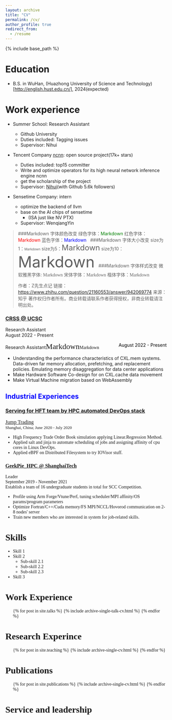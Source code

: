 ```yaml
---
layout: archive
title: "CV"
permalink: /cv/
author_profile: true
redirect_from:
  - /resume
---
```


{% include base_path %}

Education
======
* B.S. in WuHan, (Huazhong University of Science and Technology)[http://english.hust.edu.cn/], 2024(expected)
<!-- * B.S. in GitHub, GitHub University, 2012 -->
<!-- * M.S. in Jekyll, GitHub University, 2014 -->
<!-- * Ph.D in Version Control Theory, GitHub University, 2018 (expected) -->

Work experience
======
* Summer School: Research Assistant
  * Github University
  * Duties included: Tagging issues
  * Supervisor: Nihui

* Tencent Company [ncnn](https://github.com/Tencent/ncnn): open source project(17k+ stars) 
  * Duties included: top15 committer
  * Write and optimize operators for its high neural network inference engine ncnn
  * get the scholarship of the project
  * Supervisor: [Nihui](https://github.com/nihui)(with Github 5.6k followers)

* Sensetime Company: intern
  * optimize the backend of llvm
  * base on the AI chips of sensetime
    * (ISA just like NV PTX)
  <!-- * Duties included: Merging pull requests -->
  * Supervisor: WenqiangYin

>###Markdown 字体颜色改变
>​
>绿色字体：<font color =green>Markdown</font>
>红色字体：<font color = red>Markdown</font>
>蓝色字体：<font color =blue>Markdown</font>
>​
>​
>###Markdown 字体大小改变
>​
>size为1：<font size ="1">Markdown</font>
>size为5：<font size = "5">Markdown</font>
>size为10：<font size ="10">Markdown</font>
>​
>​
>###Markdown 字体样式改变
>​
>微软雅黑字体: <font face ="微软雅黑">Markdown</font>
>宋体字体：<font face = "宋体">Markdown</font>
>楷体字体：<font face ="楷体">Markdown</font>
>
>作者：Z先生点记
>链接：https://www.zhihu.com/question/21160553/answer/942069774
>来源：知乎
>著作权归作者所有。商业转载请联系作者获得授权，非商业转载请注明出处。
>


</h3>
</div>
<div class="row subsection">
<div class="row">
<div class="col">
<h3><a href="https://ssrc.us/index.html">CRSS </a><a href="https://arquinn.github.io">@
UCSC</a>
</h3>
</div>
</div>
<div class="row subsection">
<div class="emph col" class="alingleft"> Research Assistant </div><div class="col-right light" class="alingright">August 2022 - Present</div>
<p style="text-align:left;"> Research Assistant<font face ="楷体"><font size ="5">Markdown</font>Markdown</font><span style="float:right;"><font color=black>August 2022 - Present</font></span></p>
</div>
<ul class="desc">
<li> Understanding the performance characteristics of CXL.mem systems. Data-driven far
memory allocation, prefetching, and
replacement policies. Emulating memory disaggregation for data center applications</li>
<li>Make Hardware Software Co-design for on CXL.cache data movement</li>
<li>Make Virtual Machine migration based on WebAssembly</li>
</ul></div>


<h2 class="col">
<font color=blue>Industrial Experiences</font>
</h2>

<div class="section-text col-right">
<h3><a href="#"><span class="emph">Serving</span> for HFT team by HPC automated DevOps stack</a></h3>
</div>

<div><a href="https://www.jumptrading.com/"><font face ="微软雅黑"><font size ="3">Jump Trading</font></a>
<font face ="宋体" size ="2">
&emsp;  &emsp; &emsp; &emsp; &emsp; &emsp; &emsp; &emsp; &emsp; &emsp; &emsp; &emsp; &emsp; &emsp; &emsp; &emsp; &emsp; &emsp; &emsp; &emsp; &emsp; &emsp; &emsp; Shanghai, China; June 2020 - July 2020 </font></div>


<div>
<ul class="desc">
<li>High Frequency Trade Order Book simulation applying Linear.Regression Method.</li>
<li>Applied salt and jinja to automate scheduling of jobs and assigning affinity of cpu cores in
Linux DevOps.</li>
<li>Applied eBPF on Distributed Filesystem to try IOVisor stuff.</li>
</ul></div>


<div class="row">
<div class="col">
<h3><a href="https://hpc.geekpie.club">GeekPie_HPC @ ShanghaiTech</a></h3>
</div>
</div>
<div class="row subsection">
<div class="emph col"> Leader</div>
<div class="col-right light">September 2019 - November 2021</div>
</div>
<div>Establish a team of 16 undergraduate students in total for SCC Competition.
</div>
<div>
<ul class="desc">
<li> Profile using Arm Forge/Vtune/Perf, tuning scheduler/MPI affinity/OS params/program
parameters </li>
<li> Optimize Fortran/C++/Cuda memory/FS MPI/NCCL/Hovorod communication on 2-8 nodes' server
</li>
<li>Train new members who are interested in system for job-related skills.</li>
</ul></div>
</div>

Skills
======
* Skill 1
* Skill 2
  * Sub-skill 2.1
  * Sub-skill 2.2
  * Sub-skill 2.3
* Skill 3

Work Experience
======
  <ul>{% for post in site.talks %}
    {% include archive-single-talk-cv.html %}
  {% endfor %}</ul>
  
Research Experince
======
  <ul>{% for post in site.teaching %}
    {% include archive-single-cv.html %}
  {% endfor %}</ul>

Publications
======
  <ul>{% for post in site.publications %}
    {% include archive-single-cv.html %}
  {% endfor %}</ul>
   
Service and leadership
======
<!-- * Currently signed in to 43 different slack teams -->
